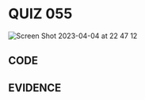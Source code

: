 # QUIZ 055
![Screen Shot 2023-04-04 at 22 47 12](https://user-images.githubusercontent.com/111819437/229813255-b07df270-1c31-48df-9f0d-2c43cbaca2fe.png)


## CODE
## EVIDENCE
